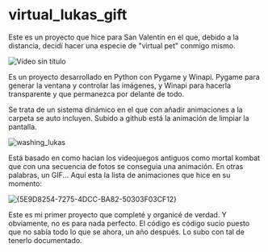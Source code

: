 # virtual_lukas_gift
Este es un proyecto que hice para San Valentín en el que, debido a la distancia, decidí hacer una especie de "virtual pet" conmigo mismo.

![Vídeo sin título](https://github.com/user-attachments/assets/9598ebd3-eccb-4b0e-995f-de28f0789c76)


Es un proyecto desarrollado en Python con Pygame y Winapi. Pygame para generar la ventana y controlar las imágenes, y Winapi para hacerla transparente y que permanezca por delante de todo.

Se trata de un sistema dinámico en el que con añadir animaciones a la carpeta se auto incluyen. Subido a github está la animación de limpiar la pantalla. 

![washing_lukas](https://github.com/user-attachments/assets/944a7dd5-8440-4c97-bf61-db82bd9dc6a1)

Está basado en como hacian los videojuegos antiguos como mortal kombat que con una secuencia de fotos se conseguia una animación. En otras palabras, un GIF...
Aquí esta la lista de animaciones que hice en su momento:

![{5E9D8254-7275-4DCC-BA82-50303F03CF12}](https://github.com/user-attachments/assets/e1ab0921-4172-40dc-97d2-54a40bc6f07b)

Este es mi primer proyecto que completé y organicé de verdad. Y obviamente, no es para nada perfecto. El código es código sucio puesto que no sabía todo lo que se ahora, un año después. Lo subo con tal de tenerlo documentado.
